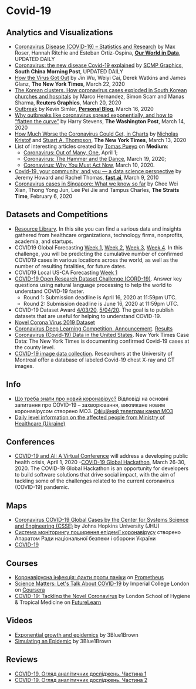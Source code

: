# Covid-19 #

## Analytics and Visualizations ##
- [Coronavirus Disease (COVID-19) – Statistics and Research](https://ourworldindata.org/coronavirus) by Max Roser, Hannah Ritchie and Esteban Ortiz-Ospina, **[Our World in Data](https://ourworldindata.org/)**, UPDATED DAILY
- [Coronavirus: the new disease Covid-19 explained](https://multimedia.scmp.com/infographics/news/china/article/3047038/wuhan-virus/index.html) by [SCMP Graphics](https://www.scmp.com/infographic/), **South China Morning Post**, UPDATED DAILY
- [How the Virus Got Out](https://www.nytimes.com/interactive/2020/03/22/world/coronavirus-spread.html) by Jin Wu, Weiyi Cai, Derek Watkins and James Glanz, **The New York Times**, March 22, 2020
- [The Korean clusters. How coronavirus cases exploded in South Korean churches and hospitals](https://graphics.reuters.com/CHINA-HEALTH-SOUTHKOREA-CLUSTERS/0100B5G33SB/) by Marco Hernandez, Simon Scarr and Manas Sharma, **Reuters Graphics**, March 20, 2020 
- [Outbreak](https://www.meltingasphalt.com/interactive/outbreak/) by Kevin Simler, **[Personal Blog](https://www.meltingasphalt.com)**, March 16, 2020
- [Why outbreaks like coronavirus spread exponentially, and how to “flatten the curve”](https://www.washingtonpost.com/graphics/2020/world/corona-simulator/) by Harry Stevens, **The Washington Post**, March 14, 2020
- [How Much Worse the Coronavirus Could Get, in Charts](https://www.nytimes.com/interactive/2020/03/13/opinion/coronavirus-trump-response.html) by [Nicholas Kristof](https://www.nytimes.com/column/nicholas-kristof) and [Stuart A. Thompson](https://www.nytimes.com/by/stuart-a-thompson), **The New York Times**, March 13, 2020 
- List of interesting articles created by [Tomas Pueyo](https://medium.com/@tomaspueyo) on **Medium**:
  - [Coronavirus: Out of Many, One](https://medium.com/@tomaspueyo/coronavirus-out-of-many-one-36b886af37e9), April 1;
  - [Coronavirus: The Hammer and the Dance](https://medium.com/@tomaspueyo/coronavirus-the-hammer-and-the-dance-be9337092b56), March 19, 2020;
  - [Coronavirus: Why You Must Act Now](https://medium.com/@tomaspueyo/coronavirus-act-today-or-people-will-die-f4d3d9cd99ca), March 10, 2020.
- [Covid-19, your community, and you — a data science perspective](https://www.fast.ai/2020/03/09/coronavirus/) by Jeremy Howard and Rachel Thomas, **[fast.ai](https://www.fast.ai)**, March 9, 2010
- [Coronavirus cases in Singapore: What we know so far](https://www.straitstimes.com/multimedia/graphics/2020/02/spore-virus-cases/index.html) by Chee Wei Xian, Thong Yong Jun, Lee Pei Jie and Tampus Charles, **The Straits Time**, February 6, 2020

## Datasets and Competitions ##
- [Resource Library](https://c19hcc.org/resource-library). In this site you can find a various data and insights gathered from healthcare organizations, technology firms, nonprofits, academia, and startups.
- COVID19 Global Forecasting [Week 1](https://www.kaggle.com/c/covid19-global-forecasting-week-1), [Week 2](https://www.kaggle.com/c/covid19-global-forecasting-week-2), [Week 3](https://www.kaggle.com/c/covid19-global-forecasting-week-3), [Week 4](https://www.kaggle.com/c/covid19-global-forecasting-week-4). In this challenge, you will be predicting the cumulative number of confirmed COVID19 cases in various locations across the world, as well as the number of resulting fatalities, for future dates.
- COVID19 Local US-CA Forecasting [Week 1](https://www.kaggle.com/c/covid19-local-us-ca-forecasting-week-1/)
- [COVID-19 Open Research Dataset Challenge (CORD-19)](https://www.kaggle.com/allen-institute-for-ai/CORD-19-research-challenge). Answer key questions using natural language processing to help the world to understand COVID-19 faster. 
  - Round 1: Submission deadline is April 16, 2020 at 11:59pm UTC.
  - Round 2: Submission deadline is June 16, 2020 at 11:59pm UTC.
- COVID-19 Dataset Award [4/03/20](https://www.kaggle.com/data/139140), [5/04/20](https://www.kaggle.com/data/142091). The goal is to publish datasets that are useful for helping to understand COVID-19.
- [Novel Corona Virus 2019 Dataset](https://www.kaggle.com/sudalairajkumar/novel-corona-virus-2019-dataset)
- [Coronavirus Deep Learning Competition. Announcement](https://www.youtube.com/watch?v=1LJgkovowgA). [Results](https://www.sage-health.org/coronavirus/)
- [Coronavirus (Covid-19) Data in the United States](https://github.com/nytimes/covid-19-data). New York Times Case Data: The New York Times is documenting confirmed Covid-19 cases at the county level.
- [COVID-19 image data collection](https://github.com/ieee8023/covid-chestxray-dataset). Researchers at the University of Montreal offer a database of labeled Covid-19 chest X-ray and CT images.

## Info ##
- [Що треба знати про новий коронавірус?](https://covid19.com.ua/) Відповіді на основні запитання про COVID-19 – захворювання, викликане новим коронавірусом створено МОЗ. [Офіційний телеграм канал МОЗ](https://t.me/COVID19_Ukraine)
- [Daily level information on the affected people from Ministry of Healthcare (Ukraine)](https://moz.gov.ua/article/news/operativna-informacija-pro-poshirennja-koronavirusnoi-infekcii-2019-ncov-) 

## Conferences ##
- [COVID-19 and AI: A Virtual Conference](https://hai.stanford.edu/events/covid-19-and-ai-virtual-conference/overview) will address a developing public health crisis, April 1, 2020
-[COVID-19 Global Hackathon](https://covid-global-hackathon.devpost.com/), March 26-30, 2020. The COVID-19 Global Hackathon is an opportunity for developers to build software solutions that drive social impact, with the aim of tackling some of the challenges related to the current coronavirus (COVID-19) pandemic.

## Maps ##
- [Coronavirus COVID-19 Global Cases by the Center for Systems Science and Engineering (CSSE)](https://www.arcgis.com/apps/opsdashboard/index.html#/bda7594740fd40299423467b48e9ecf6) by Johns Hopkins University (JHU)
- [Система моніторингу поширення епідемії коронавірусу](https://covid19.rnbo.gov.ua/) створено Апаратом Ради національної безпеки і оборони України
- [COVID-19](https://maps.mkeda.me/covid/cases)

## Courses ##
- [Коронавірусна інфекція: факти проти паніки](https://courses.prometheus.org.ua/courses/course-v1:Prometheus+COVID101+2020_T1/about) on [Prometheus](https://edx.prometheus.org.ua/)
- [Science Matters: Let's Talk About COVID-19](https://www.coursera.org/learn/covid-19) by Imperial College London on [Coursera](https://www.coursera.org/)
- [COVID-19: Tackling the Novel Coronavirus](https://www.futurelearn.com/courses/covid19-novel-coronavirus) by London School of Hygiene & Tropical Medicine on [FutureLearn](https://www.futurelearn.com)

## Videos ##
- [Exponential growth and epidemics](https://www.youtube.com/watch?v=Kas0tIxDvrg) by 3Blue1Brown
- [Simulating an Epidemic](https://www.youtube.com/watch?v=gxAaO2rsdIs) by 3Blue1Brown

## Reviews ##
- [COVID-19. Огляд аналітичних досліджень. Частина 1](https://medium.com/@petroivanyuk/covid-19-%D0%BE%D0%B3%D0%BB%D1%8F%D0%B4-%D0%B0%D0%BD%D0%B0%D0%BB%D1%96%D1%82%D0%B8%D1%87%D0%BD%D0%B8%D1%85-%D0%B4%D0%BE%D1%81%D0%BB%D1%96%D0%B4%D0%B6%D0%B5%D0%BD%D1%8C-c4370665007)
- [COVID-19. Огляд аналітичних досліджень. Частина 2](https://medium.com/@petroivanyuk/covid-19-%D0%BE%D0%B3%D0%BB%D1%8F%D0%B4-%D0%B0%D0%BD%D0%B0%D0%BB%D1%96%D1%82%D0%B8%D1%87%D0%BD%D0%B8%D1%85-%D0%B4%D0%BE%D1%81%D0%BB%D1%96%D0%B4%D0%B6%D0%B5%D0%BD%D1%8C-%D1%87%D0%B0%D1%81%D1%82%D0%B8%D0%BD%D0%B0-2-86fd6af51c20)
